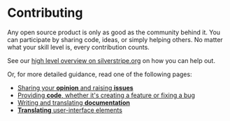# Contributing

Any open source product is only as good as the community behind it. You can
participate by sharing  code, ideas, or simply helping others. No matter what
your skill level is, every contribution counts.

See our [high level overview on silverstripe.org](http://silverstripe.org/contributing-to-silverstripe)
on how you can help out.

Or, for more detailed guidance, read one of the following pages:

 * [Sharing your **opinion** and raising **issues**](issues)
 * [Providing **code**, whether it's creating a feature or fixing a bug](code)
 * [Writing and translating **documentation**](documentation)
 * [**Translating** user-interface elements](translation)


